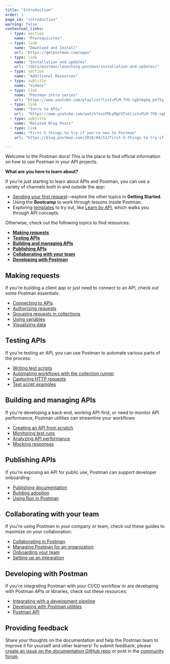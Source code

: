 ```yaml
---
title: "Introduction"
order: 1
page_id: "introduction"
warning: false
contextual_links:
  - type: section
    name: "Prerequisites"
  - type: link
    name: "Download and Install"
    url: "https://getpostman.com/apps"
  - type: link
    name: "Installation and updates"
    url: "/docs/postman/launching-postman/installation-and-updates/"
  - type: section
    name: "Additional Resources"
  - type: subtitle
    name: "Videos"
  - type: link
    name: "Postman intro series"
    url: "https://www.youtube.com/playlist?list=PLM-7VG-sgbtAgGq_pef5y_ruIUBPpUgNJ"
  - type: link
    name: "Intro to APIs"
    url:  "https://www.youtube.com/watch?v=iFMLyMgCUTs&list=PLM-7VG-sgbtBBnWb2Jc5kufgtWYEmiMAw"
  - type: subtitle
    name: "Related Blog Posts"
  - type: link
    name: "First 5 things to try if you're new to Postman"
    url: "https://blog.postman.com/2018/04/11/first-5-things-to-try-if-youre-new-to-postman/"

---
```


Welcome to the Postman docs! This is the place to find official information on how to use Postman in your API projects.

__What are you here to learn about?__

If you're just starting to learn about APIs and Postman, you can use a variety of channels both in and outside the app:

* [Sending your first request](/docs/getting-started/sending-the-first-request/)—explore the other topics in __Getting Started__.
* Using the __Bootcamp__ to work through lessons inside Postman.
* Exploring [templates](https://explore.postman.com/) to try out, like [Learn by API](https://explore.postman.com/templates/7499/learn-by-api), which walks you through API concepts.

Otherwise, check out the following topics to find resources:

* [__Making requests__](#making-api-requests)
* [__Testing APIs__](#testing-apis)
* [__Building and managing APIs__](#building-and-managing-apis)
* [__Publishing APIs__](#publishing-your-api)
* [__Collaborating with your team__](#collaborating-with-your-team)
* [__Developing with Postman__](#developing-with-postman)

## Making requests

If you're building a client app or just need to connect to an API, check out some Postman essentials:

* [Connecting to APIs](/docs/sending-requests/requests/)
* [Authorizing requests](/docs/sending-requests/authorization/)
* [Grouping requests in collections](/docs/sending-requests/intro-to-collections/)
* [Using variables](/docs/sending-requests/variables/)
* [Visualizing data](/docs/sending-requests/visualizer/)

## Testing APIs

If you're testing an API, you can use Postman to automate various parts of the process:

* [Writing test scripts](/docs/writing-scripts/test-scripts/)
* [Automating workflows with the collection runner](/docs/running-collections/intro-to-collection-runs/)
* [Capturing HTTP requests](/docs/sending-requests/capturing-request-data/capturing-http-requests/)
* [Test script examples](/docs/writing-scripts/script-references/test-examples/)

## Building and managing APIs

If you're developing a back-end, working API-first, or need to monitor API performance, Postman utilities can streamline your workflows:

* [Creating an API from scratch](/docs/designing-and-developing-your-api/the-api-workflow/)
* [Monitoring test runs](/docs/designing-and-developing-your-api/monitoring-your-api/intro-monitors/)
* [Analyzing API performance](/docs/designing-and-developing-your-api/view-and-analyze-api-reports/)
* [Mocking responses](/docs/designing-and-developing-your-api/mocking-data/setting-up-mock/)

## Publishing APIs

If you're exposing an API for public use, Postman can support developer onboarding:

* [Publishing documentation](/docs/publishing-your-api/documenting-your-api/)
* [Building adoption](/docs/publishing-your-api/add-api-network/)
* [Using Run in Postman](/docs/publishing-your-api/run-in-postman/introduction-run-button/)

## Collaborating with your team

If you're using Postman in your company or team, check out these guides to maximize on your collaboration:

* [Collaborating in Postman](/docs/collaborating-in-postman/collaboration-intro/)
* [Managing Postman for an organization](/docs/administration/managing-your-team/)
* [Onboarding your team](/docs/administration/onboarding-checklist/)
* [Setting up an integration](/docs/integrations/intro-integrations/)

## Developing with Postman

If you're integrating Postman with your CI/CD workflow or are developing with Postman APIs or libraries, check out these resources:

* [Integrating with a development pipeline](/docs/running-collections/using-newman/command-line-integration-with-newman/)
* [Developing with Postman utilities](/docs/resources/resources-intro/)
* [Postman API](/docs/developer/intro-api/)

## Providing feedback

Share your thoughts on the documentation and help the Postman team to improve it for yourself and other learners! To submit feedback, please [create an issue on the documentation GitHub repo](https://github.com/postmanlabs/postman-docs/issues) or post in the [community forum](https://community.postman.com/).
